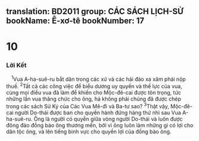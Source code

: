 translation: BD2011
group: CÁC SÁCH LỊCH-SỬ
bookName: Ê-xơ-tê 
bookNumber: 17
-------

<div class="title"><h1>10</h1><h3>Lời Kết</h3></div>
<span class="verse et_10_1"> <sup>1</sup>Vua A-ha-suê-ru bắt dân trong các xứ và các hải đảo xa xăm phải nộp thuế. </span>
<span class="verse et_10_2"><sup>2</sup>Tất cả các công việc để biểu dương uy quyền và thế lực của vua, cùng mọi điều vua đã làm để khiến cho Mộc-đê-cai được tôn trọng, tức những lần vua thăng chức cho ông, há không phải chúng đã được chép trong các sách Sử Ký của Các Vua Mê-đi và Ba-tư sao? </span>
<span class="verse et_10_3"><sup>3</sup>Thật vậy, Mộc-đê-cai người Do-thái được ban cho quyền hành đứng hàng thứ nhì sau Vua A-ha-suê-ru. Ông là người có quyền giữa vòng người Do-thái và luôn được đông đảo đồng bào ông thương mến, bởi vì ông luôn làm những gì có lợi cho dân tộc ông, và lên tiếng binh vực cho quyền lợi của đồng bào ông.<br/></span>

